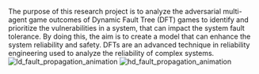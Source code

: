 The purpose of this research project is to analyze the adversarial multi-agent game outcomes of Dynamic Fault Tree (DFT) games to identify and prioritize the vulnerabilities in a system, that can impact the system fault tolerance. By doing this, the aim is to create a model that can enhance the system reliability and safety. DFTs are an advanced technique in reliability engineering used to analyze the reliability of complex systems.
![ld_fault_propagation_animation](https://github.com/user-attachments/assets/cf0b54cf-d46b-4896-8444-b75bf0067adc)
![hd_fault_propagation_animation](https://github.com/user-attachments/assets/d7c91bc6-5ec2-4529-9b6a-209e79f0b7e6)
